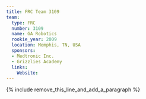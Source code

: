 ```yaml
---
title: FRC Team 3109
team:
  type: FRC
  number: 3109
  name: GA Robotics
  rookie_year: 2009
  location: Memphis, TN, USA
  sponsors:
  - Medtronic Inc.
  - Grizzlies Academy
  links:
    Website:
---
```


{% include remove_this_line_and_add_a_paragraph %}